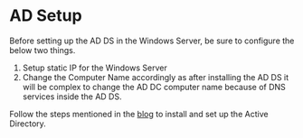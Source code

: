 # AD Setup

Before setting up the AD DS in the Windows Server, be sure to configure the below two things.

1. Setup static IP for the Windows Server
2. Change the Computer Name accordingly as after installing the AD DS it will be complex to change the AD DC computer name because of DNS services inside the AD DS.

Follow the steps mentioned in the [blog](https://infrasos.com/how-to-setup-active-directory-on-windows-server-2022/) to install and set up the Active Directory.

